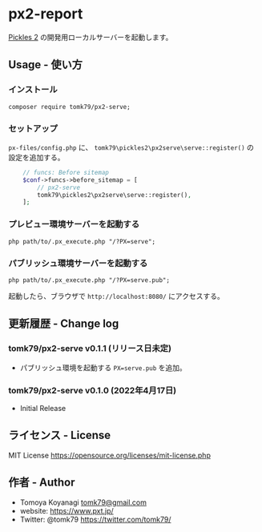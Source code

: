 # px2-report

[Pickles 2](https://pickles2.pxt.jp/) の開発用ローカルサーバーを起動します。


## Usage - 使い方

### インストール

```
composer require tomk79/px2-serve;
```

### セットアップ

`px-files/config.php` に、 `tomk79\pickles2\px2serve\serve::register()` の設定を追加する。

```php
	// funcs: Before sitemap
	$conf->funcs->before_sitemap = [
		// px2-serve
		tomk79\pickles2\px2serve\serve::register(),
	];
```

### プレビュー環境サーバーを起動する

```
php path/to/.px_execute.php "/?PX=serve";
```

### パブリッシュ環境サーバーを起動する

```
php path/to/.px_execute.php "/?PX=serve.pub";
```


起動したら、ブラウザで `http://localhost:8080/` にアクセスする。


## 更新履歴 - Change log

### tomk79/px2-serve v0.1.1 (リリース日未定)

- パブリッシュ環境を起動する `PX=serve.pub` を追加。

### tomk79/px2-serve v0.1.0 (2022年4月17日)

- Initial Release



## ライセンス - License

MIT License https://opensource.org/licenses/mit-license.php


## 作者 - Author

- Tomoya Koyanagi <tomk79@gmail.com>
- website: <https://www.pxt.jp/>
- Twitter: @tomk79 <https://twitter.com/tomk79/>

